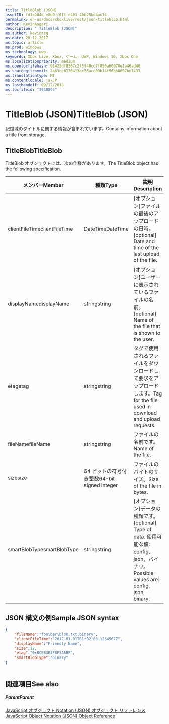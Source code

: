 ```yaml
---
title: TitleBlob (JSON)
assetID: fd1c904d-e8d0-f61f-e403-40b25bd4ac14
permalink: en-us/docs/xboxlive/rest/json-titleblob.html
author: KevinAsgari
description: " TitleBlob (JSON)"
ms.author: kevinasg
ms.date: 20-12-2017
ms.topic: article
ms.prod: windows
ms.technology: uwp
keywords: Xbox Live, Xbox, ゲーム, UWP, Windows 10, Xbox One
ms.localizationpriority: medium
ms.openlocfilehash: 91423df8367c275f40cd7f856a60070e1a46ad40
ms.sourcegitcommit: 2a63ee6770413bc35ace09b14f56b60007be7433
ms.translationtype: MT
ms.contentlocale: ja-JP
ms.lasthandoff: 09/12/2018
ms.locfileid: "3930895"
---
```

# <a name="titleblob-json"></a><span data-ttu-id="26a7b-104">TitleBlob (JSON)</span><span class="sxs-lookup"><span data-stu-id="26a7b-104">TitleBlob (JSON)</span></span>
<span data-ttu-id="26a7b-105">記憶域のタイトルに関する情報が含まれています。</span><span class="sxs-lookup"><span data-stu-id="26a7b-105">Contains information about a title from storage.</span></span> 
<a id="ID4EP"></a>

 
## <a name="titleblob"></a><span data-ttu-id="26a7b-106">TitleBlob</span><span class="sxs-lookup"><span data-stu-id="26a7b-106">TitleBlob</span></span>
 
<span data-ttu-id="26a7b-107">TitleBlob オブジェクトには、次の仕様があります。</span><span class="sxs-lookup"><span data-stu-id="26a7b-107">The TitleBlob object has the following specification.</span></span>
 
| <span data-ttu-id="26a7b-108">メンバー</span><span class="sxs-lookup"><span data-stu-id="26a7b-108">Member</span></span>| <span data-ttu-id="26a7b-109">種類</span><span class="sxs-lookup"><span data-stu-id="26a7b-109">Type</span></span>| <span data-ttu-id="26a7b-110">説明</span><span class="sxs-lookup"><span data-stu-id="26a7b-110">Description</span></span>| 
| --- | --- | --- | 
| <span data-ttu-id="26a7b-111">clientFileTime</span><span class="sxs-lookup"><span data-stu-id="26a7b-111">clientFileTime</span></span>| <span data-ttu-id="26a7b-112">DateTime</span><span class="sxs-lookup"><span data-stu-id="26a7b-112">DateTime</span></span>| <span data-ttu-id="26a7b-113">[オプション]ファイルの最後のアップロードの日時。</span><span class="sxs-lookup"><span data-stu-id="26a7b-113">[optional] Date and time of the last upload of the file.</span></span>| 
| <span data-ttu-id="26a7b-114">displayName</span><span class="sxs-lookup"><span data-stu-id="26a7b-114">displayName</span></span>| <span data-ttu-id="26a7b-115">string</span><span class="sxs-lookup"><span data-stu-id="26a7b-115">string</span></span>| <span data-ttu-id="26a7b-116">[オプション]ユーザーに表示されているファイルの名前。</span><span class="sxs-lookup"><span data-stu-id="26a7b-116">[optional] Name of the file that is shown to the user.</span></span>| 
| <span data-ttu-id="26a7b-117">etag</span><span class="sxs-lookup"><span data-stu-id="26a7b-117">etag</span></span>| <span data-ttu-id="26a7b-118">string</span><span class="sxs-lookup"><span data-stu-id="26a7b-118">string</span></span>| <span data-ttu-id="26a7b-119">タグで使用されるファイルをダウンロードして要求をアップロードします。</span><span class="sxs-lookup"><span data-stu-id="26a7b-119">Tag for the file used in download and upload requests.</span></span>| 
| <span data-ttu-id="26a7b-120">fileName</span><span class="sxs-lookup"><span data-stu-id="26a7b-120">fileName</span></span>| <span data-ttu-id="26a7b-121">string</span><span class="sxs-lookup"><span data-stu-id="26a7b-121">string</span></span>| <span data-ttu-id="26a7b-122">ファイルの名前です。</span><span class="sxs-lookup"><span data-stu-id="26a7b-122">Name of the file.</span></span>| 
| <span data-ttu-id="26a7b-123">size</span><span class="sxs-lookup"><span data-stu-id="26a7b-123">size</span></span>| <span data-ttu-id="26a7b-124">64 ビットの符号付き整数</span><span class="sxs-lookup"><span data-stu-id="26a7b-124">64-bit signed integer</span></span>| <span data-ttu-id="26a7b-125">ファイルのバイトのサイズ。</span><span class="sxs-lookup"><span data-stu-id="26a7b-125">Size of the file in bytes.</span></span>| 
| <span data-ttu-id="26a7b-126">smartBlobType</span><span class="sxs-lookup"><span data-stu-id="26a7b-126">smartBlobType</span></span>| <span data-ttu-id="26a7b-127">string</span><span class="sxs-lookup"><span data-stu-id="26a7b-127">string</span></span>| <span data-ttu-id="26a7b-128">[オプション]データの種類です。</span><span class="sxs-lookup"><span data-stu-id="26a7b-128">[optional] Type of data.</span></span> <span data-ttu-id="26a7b-129">使用可能な値: config、json、バイナリ。</span><span class="sxs-lookup"><span data-stu-id="26a7b-129">Possible values are: config, json, binary.</span></span>| 
  
<a id="ID4E6C"></a>

 
## <a name="sample-json-syntax"></a><span data-ttu-id="26a7b-130">JSON 構文の例</span><span class="sxs-lookup"><span data-stu-id="26a7b-130">Sample JSON syntax</span></span>
 

```json
{
    "fileName":"foo\bar\blob.txt,binary",
    "clientFileTime":"2012-01-01T01:02:03.1234567Z",
    "displayName":"Friendly Name",
    "size":12,
    "etag":"0x8CEB3E4F8F3A5BF",
    "smartBlobType":"binary"
}
      
```

  
<a id="ID4EID"></a>

 
## <a name="see-also"></a><span data-ttu-id="26a7b-131">関連項目</span><span class="sxs-lookup"><span data-stu-id="26a7b-131">See also</span></span>
 
<a id="ID4EKD"></a>

 
##### <a name="parent"></a><span data-ttu-id="26a7b-132">Parent</span><span class="sxs-lookup"><span data-stu-id="26a7b-132">Parent</span></span> 

[<span data-ttu-id="26a7b-133">JavaScript オブジェクト Notation (JSON) オブジェクト リファレンス</span><span class="sxs-lookup"><span data-stu-id="26a7b-133">JavaScript Object Notation (JSON) Object Reference</span></span>](atoc-xboxlivews-reference-json.md)

   